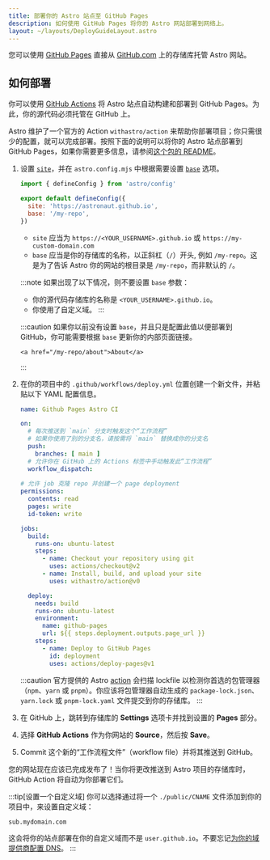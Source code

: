 ```yaml
---
title: 部署你的 Astro 站点至 GitHub Pages
description: 如何使用 GitHub Pages 将你的 Astro 网站部署到网络上。
layout: ~/layouts/DeployGuideLayout.astro
---
```


您可以使用 [GitHub Pages](https://pages.github.com/) 直接从 [GitHub.com](https://github.com/) 上的存储库托管 Astro 网站。

## 如何部署

你可以使用 [GitHub Actions](https://github.com/features/actions) 将 Astro 站点自动构建和部署到 GitHub Pages。为此，你的源代码必须托管在 GitHub 上。

Astro 维护了一个官方的 Action `withastro/action` 来帮助你部署项目；你只需很少的配置，就可以完成部署。按照下面的说明可以将你的 Astro 站点部署到 GitHub Pages，如果你需要更多信息，请参阅[这个包的 README](https://github.com/withastro/action)。

1. 设置 [`site`](/zh-cn/reference/configuration-reference/#site)，并在 `astro.config.mjs` 中根据需要设置 [`base`](/zh-cn/reference/configuration-reference/#base) 选项。

    ```js title="astro.config.mjs" ins={4-5}
    import { defineConfig } from 'astro/config'

    export default defineConfig({
      site: 'https://astronaut.github.io',
      base: '/my-repo',
    })
    ```

    - `site` 应当为 `https://<YOUR_USERNAME>.github.io` 或 `https://my-custom-domain.com`
    - `base` 应当是你的存储库的名称，以正斜杠（`/`）开头, 例如 `/my-repo`。这是为了告诉 Astro 你的网站的根目录是 `/my-repo`，而非默认的 `/`。

    :::note
      如果出现了以下情况，则不要设置 `base` 参数：

    - 你的源代码存储库的名称是 `<YOUR_USERNAME>.github.io`。
    - 你使用了自定义域。
    :::

    :::caution
        如果你以前没有设置 `base`，并且只是配置此值以便部署到 GitHub，你可能需要根据 `base` 更新你的内部页面链接。

    ```astro
    <a href="/my-repo/about">About</a>
    ```

    :::

2. 在你的项目中的 `.github/workflows/deploy.yml` 位置创建一个新文件，并粘贴以下 YAML 配置信息。

    ```yaml title="deploy.yml"
    name: Github Pages Astro CI

    on:
      # 每次推送到 `main` 分支时触发这个“工作流程”
      # 如果你使用了别的分支名，请按需将 `main` 替换成你的分支名
      push:
        branches: [ main ]
      # 允许你在 GitHub 上的 Actions 标签中手动触发此“工作流程”
      workflow_dispatch:
      
    # 允许 job 克隆 repo 并创建一个 page deployment
    permissions:
      contents: read
      pages: write
      id-token: write

    jobs:
      build:
        runs-on: ubuntu-latest
        steps:
          - name: Checkout your repository using git
            uses: actions/checkout@v2          
          - name: Install, build, and upload your site
            uses: withastro/action@v0

      deploy:
        needs: build
        runs-on: ubuntu-latest
        environment:
          name: github-pages
          url: ${{ steps.deployment.outputs.page_url }}
        steps:
          - name: Deploy to GitHub Pages
            id: deployment
            uses: actions/deploy-pages@v1
    ```

    :::caution
    官方提供的 Astro [action](https://github.com/withastro/action) 会扫描 lockfile 以检测你首选的包管理器（`npm`、`yarn` 或 `pnpm`）。你应该将包管理器自动生成的 `package-lock.json`、`yarn.lock` 或 `pnpm-lock.yaml` 文件提交到你的存储库。
    :::

3. 在 GitHub 上，跳转到存储库的 **Settings** 选项卡并找到设置的 **Pages** 部分。

4. 选择 **GitHub Actions** 作为你网站的 **Source**，然后按 **Save**。

5. Commit 这个新的“工作流程文件”（workflow file）并将其推送到 GitHub。

您的网站现在应该已完成发布了！当你将更改推送到 Astro 项目的存储库时，GitHub Action 将自动为你部署它们。

:::tip[设置一个自定义域]
你可以选择通过将一个 `./public/CNAME` 文件添加到你的项目中，来设置自定义域：

```txt title="public/CNAME"
sub.mydomain.com
```

这会将你的站点部署在你的自定义域而不是 `user.github.io`。不要忘记[为你的域提供商配置 DNS](https://docs.github.com/cn/pages/configuring-a-custom-domain-for-your-github-pages-site/managing-a-custom-domain-for-your-github-pages-site#configuring-a-subdomain)。
:::
